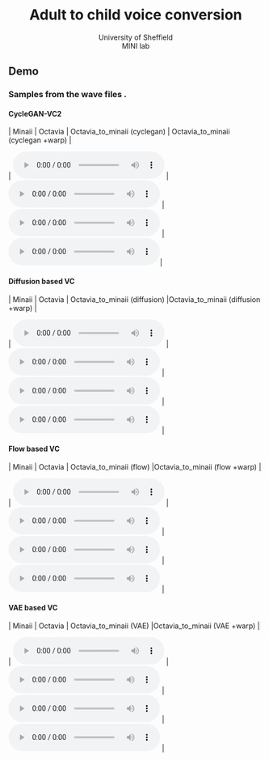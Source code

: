 # <center> Adult to child voice conversion </center>

<center> University of Sheffield </center>

<center> MINI lab </center>

 
<!--  ### Introduction-->

  
<!-- ## Model Overview-->
<!--img src="imgs/model.png" alt="My architecture diagram" /-->


## Demo
### Samples from the wave files .
#### CycleGAN-VC2
| Minaii | Octavia | Octavia_to_minaii (cyclegan) | Octavia_to_minaii (cyclegan +warp) | 

| <audio src="audios/gan_Minaii_TF064.wav" controls preload></audio> | <audio src="audios/gan_Octavia_TF064.wav" controls preload></audio> | <audio src="audios/gan_Octavia_TF064_converted.wav" controls preload></audio> | <audio src="audios/gan_Octavia_TF064_warp.wav" controls preload></audio>|


#### Diffusion based VC
| Minaii | Octavia | Octavia_to_minaii (diffusion) |Octavia_to_minaii (diffusion +warp) | 

| <audio src="audios/diff_Minaii_TF064.wav" controls preload></audio> | <audio src="audios/diff_Octavia_TF064.wav" controls preload></audio> | <audio src="audios/diff_Octavia_TF064_converted496.wav" controls preload></audio> | <audio src="audios/diff_Octavia_TF064_warp.wav" controls preload></audio> |

#### Flow based VC
| Minaii | Octavia | Octavia_to_minaii (flow) |Octavia_to_minaii (flow +warp) | 

| <audio src="audios/blow_minaii_james_52.wav" controls preload></audio> | <audio src="audios/blow_octavia_james_52.wav" controls preload></audio> | <audio src="audios/blow_converted.wav" controls preload></audio> | <audio src="audios/blow_warp.wav" controls preload></audio> |

#### VAE based VC
| Minaii | Octavia | Octavia_to_minaii (VAE) |Octavia_to_minaii (VAE +warp) | 

| <audio src="audios/Minaii_TF065.wav" controls preload></audio> | <audio src="audios/Octavia_TF065.wav" controls preload></audio> | <audio src="audios/Octavia_TF065_conv.wav" controls preload></audio> | <audio src="audios/Octavia_TF065_warp.wav" controls preload></audio> |




